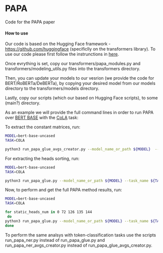 # PAPA
Code for the PAPA paper

#### How to use

Our code is based on the Hugging Face framework - https://github.com/huggingface (specificlly on the transformers library).
To use our code please first follow the instrunctions in [here](https://huggingface.co/docs/transformers/installation#editable-install).

Once evrything is set, copy our transformers/papa_modules.py and transformers/modeling_utils.py files into the transformers directory.

Then, you can update your models to our vesrion (we provide the code for BERT/RoBERTa/DeBERTa), by copying your desired model from our models directory to the transformers/models directory.

Lastly, copy our scripts (which our based on Hugging Face scripts), to some (main?) directory.


As an example we will provide the full command lines in order to run PAPA over [BERT BASE](https://huggingface.co/bert-base-uncased) with the [CoLA](https://nyu-mll.github.io/CoLA/) task:

To extract the constant matrices, run:
```bash
MODEL=bert-base-uncased
TASK=COLA

python3 run_papa_glue_avgs_creator.py --model_name_or_path ${MODEL}  --task_name ${TASK}  --max_length 64    --per_device_train_batch_size 8   --output_dir <dir_to_save_constant_matrices> --cache_dir <your_cache_dir> --use_papa_preprocess true  --pad_to_max_length
```
For extracting the heads sorting, run:

```bash
MODEL=bert-base-uncased
TASK=COLA

python3 run_papa_glue.py --model_name_or_path ${MODEL} --task_name ${TASK} --do_eval --max_seq_length 64 --per_device_train_batch_size 16 --per_device_eval_batch_size 16 --output_dir <dir_to_save_sorted_heads> --cache_dir <your_cache_dir>  --do_train --num_train_epochs 15.0 --learning_rate 2e-5 --lr_scheduler_type constant --disable_tqdm true --evaluation_strategy epoch --save_strategy no --use_papa_preprocess --use_freeze_extract_pooler true --static_heads_dir <dir_saves_constant_matrices>  --save_total_limit 0 --sort_calculating True
```
Now, to perform and get the full PAPA method results, run:

```bash
MODEL=bert-base-uncased
TASK=COLA

for static_heads_num in 0 72 126 135 144
 do
python3 run_papa_glue.py --model_name_or_path ${MODEL} --task_name ${TASK} --do_eval --max_seq_length 64 --per_device_train_batch_size 16 --per_device_eval_batch_size 16 --output_dir <dir_to_save_results> --cache_dir <your_cache_dir> --do_train --num_train_epochs 15.0 --learning_rate 2e-5 --lr_scheduler_type constant --disable_tqdm true --evaluation_strategy epoch --save_strategy no --use_papa_preprocess --grad_for_classifier_only true --use_freeze_extract_pooler true --static_heads_dir <dir_saves_constant_matrices> --static_heads_num ${static_heads_num} --save_total_limit 0 --sorting_heads_dir <dir_saved_sorted_heads>
done
```

To perform the same analsys with token-classification tasks use the scripts run_papa_ner.py instead of run_papa_glue.py and run_papa_ner_avgs_creator.py instead of run_papa_glue_avgs_creator.py.
